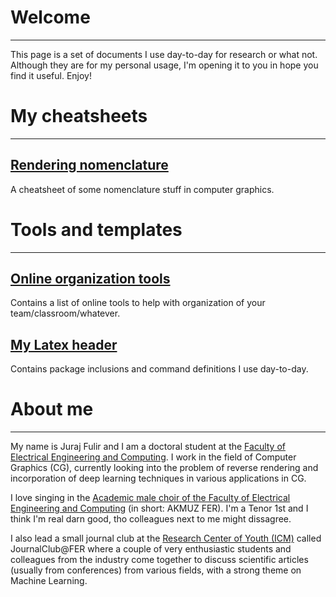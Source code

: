 # **Welcome**
-----

This page is a set of documents I use day-to-day for research or what not. Although they are for my personal usage, I'm opening it to you in hope you find it useful. Enjoy!

# **My cheatsheets**
-----

## [Rendering nomenclature](rendering_nomenclature.md)
A cheatsheet of some nomenclature stuff in computer graphics.

# **Tools and templates**
-----

## [Online organization tools](online_org_tools.md)
Contains a list of online tools to help with organization of your team/classroom/whatever.

## [My Latex header](./assets/files/latex_header.tex)
Contains package inclusions and command definitions I use day-to-day.

# **About me**
-----
My name is Juraj Fulir and I am a doctoral student at the [Faculty of Electrical Engineering and Computing](https://www.fer.unizg.hr/en). I work in the field of Computer Graphics (CG), currently looking into the problem of reverse rendering and incorporation of deep learning techniques in various applications in CG.

I love singing in the [Academic male choir of the Faculty of Electrical Engineering and Computing](https://akmuz.fer.hr/akmuz/home) (in short: AKMUZ FER). I'm a Tenor 1st and I think I'm real darn good, tho colleagues next to me might dissagree.

I also lead a small journal club at the [Research Center of Youth (ICM)](http://icm.hr/) called JournalClub@FER where a couple of very enthusiastic students and colleagues from the industry come together to discuss scientific articles (usually from conferences) from various fields, with a strong theme on Machine Learning.
